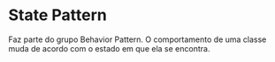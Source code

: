 # State Pattern

Faz parte do grupo Behavior Pattern. O comportamento de uma classe muda de acordo com o estado em que ela se encontra.